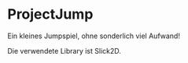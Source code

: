 # ProjectJump

Ein kleines Jumpspiel, ohne sonderlich viel Aufwand!

Die verwendete Library ist Slick2D.
